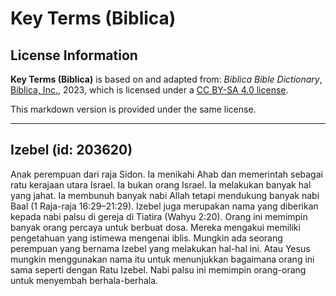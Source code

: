 # Key Terms (Biblica)

## License Information

**Key Terms (Biblica)** is based on and adapted from: _Biblica Bible Dictionary_, [Biblica, Inc.](https://www.biblica.com/), 2023, which is licensed under a [CC BY-SA 4.0 license](https://creativecommons.org/licenses/by-sa/4.0/legalcode.en).

This markdown version is provided under the same license.



--------------------------------

## Izebel (id: 203620)

Anak perempuan dari raja Sidon. Ia menikahi Ahab dan memerintah sebagai ratu kerajaan utara Israel. Ia bukan orang Israel. Ia melakukan banyak hal yang jahat. Ia membunuh banyak nabi Allah tetapi mendukung banyak nabi Baal (1 Raja\-raja 16:29–21:29). Izebel juga merupakan nama yang diberikan kepada nabi palsu di gereja di Tiatira (Wahyu 2:20\). Orang ini memimpin banyak orang percaya untuk berbuat dosa. Mereka mengakui memiliki pengetahuan yang istimewa mengenai iblis. Mungkin ada seorang perempuan yang bernama Izebel yang melakukan hal\-hal ini. Atau Yesus mungkin menggunakan nama itu untuk menunjukkan bagaimana orang ini sama seperti dengan Ratu Izebel. Nabi palsu ini memimpin orang\-orang untuk menyembah berhala\-berhala.


